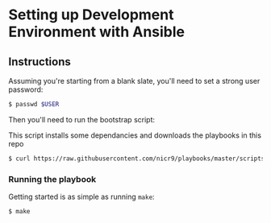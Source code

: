 # Setting up Development Environment with Ansible

## Instructions

Assuming you're starting from a blank slate, you'll need to set a strong user password:

```bash
$ passwd $USER
```

Then you'll need to run the bootstrap script:

This script installs some dependancies and downloads the playbooks in this repo

```bash
$ curl https://raw.githubusercontent.com/nicr9/playbooks/master/scripts/bootstrap.sh | bash
```

### Running the playbook

Getting started is as simple as running `make`:

```bash
$ make
```
